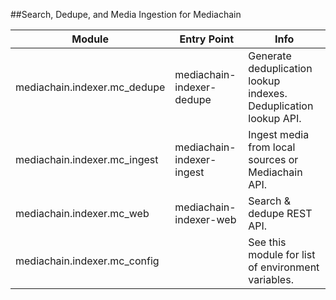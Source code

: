 
##Search, Dedupe, and Media Ingestion for Mediachain

Module                        | Entry Point               |  Info
------------------------------|---------------------------|---------------------
mediachain.indexer.mc_dedupe  | mediachain-indexer-dedupe | Generate deduplication lookup indexes. Deduplication lookup API.
mediachain.indexer.mc_ingest  | mediachain-indexer-ingest | Ingest media from local sources or Mediachain API.
mediachain.indexer.mc_web     | mediachain-indexer-web    | Search & dedupe REST API.
mediachain.indexer.mc_config  |                           | See this module for list of environment variables.
